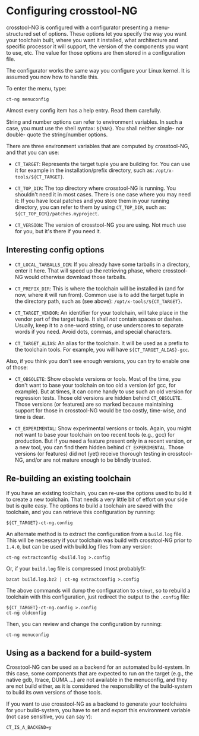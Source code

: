 Configuring crosstool-NG
========================

crosstool-NG is configured with a configurator presenting a menu-structured
set of options. These options let you specify the way you want your toolchain
built, where you want it installed, what architecture and specific processor
it will support, the version of the components you want to use, etc.
The value for those options are then stored in a configuration file.

The configurator works the same way you configure your Linux kernel. It is
assumed you now how to handle this.

To enter the menu, type:

    ct-ng menuconfig

Almost every config item has a help entry. Read them carefully.

String and number options can refer to environment variables. In such a case,
you must use the shell syntax: `${VAR}`. You shall neither single- nor double-
quote the string/number options.

There are three environment variables that are computed by crosstool-NG, and
that you can use:

-   `CT_TARGET`: Represents the target tuple you are building for.
    You can use it for example in the installation/prefix directory,
    such as: `/opt/x-tools/${CT_TARGET}`.

-   `CT_TOP_DIR`: The top directory where crosstool-NG is running.
    You shouldn't need it in most cases. There is one case where you
    may need it: If you have local patches and you store them in your
    running directory, you can refer to them by using `CT_TOP_DIR`,
    such as: `${CT_TOP_DIR}/patches.myproject`.

-   `CT_VERSION`: The version of crosstool-NG you are using. Not much
    use for you, but it's there if you need it.


Interesting config options
--------------------------

-   `CT_LOCAL_TARBALLS_DIR`: If you already have some tarballs in a
    directory, enter it here. That will speed up the retrieving phase,
    where crosstool-NG would otherwise download those tarballs.

-   `CT_PREFIX_DIR`: This is where the toolchain will be installed in
    (and for now, where it will run from). Common use is to add the
    target tuple in the directory path, such as (see above):
    `/opt/x-tools/${CT_TARGET}`.

-   `CT_TARGET_VENDOR`: An identifier for your toolchain, will take
    place in the vendor part of the target tuple. It shall *not*
    contain spaces or dashes. Usually, keep it to a one-word string,
    or use underscores to separate words if you need. Avoid dots,
    commas, and special characters.

-   `CT_TARGET_ALIAS`: An alias for the toolchain. It will be used as
    a prefix to the toolchain tools. For example, you will have
    `${CT_TARGET_ALIAS}-gcc`.

Also, if you think you don't see enough versions, you can try to enable one of
those:

-   `CT_OBSOLETE`: Show obsolete versions or tools. Most of the time,
    you don't want to base your toolchain on too old a version (of
    gcc, for example). But at times, it can come handy to use such an
    old version for regression tests. Those old versions are hidden
    behind `CT_OBSOLETE`. Those versions (or features) are so marked
    because maintaining support for those in crosstool-NG would be too
    costly, time-wise, and time is dear.

-  `CT_EXPERIMENTAL`: Show experimental versions or tools. Again, you
    might not want to base your toolchain on too recent tools
    (e.g., gcc) for production. But if you need a feature present only
    in a recent version, or a new tool, you can find them hidden
    behind `CT_EXPERIMENTAL`. Those versions (or features) did not
    (yet) receive thorough testing in crosstool-NG, and/or are not
    mature enough to be blindly trusted.


Re-building an existing toolchain
---------------------------------

If you have an existing toolchain, you can re-use the options used to build it
to create a new toolchain. That needs a very little bit of effort on your side
but is quite easy. The options to build a toolchain are saved with the
toolchain, and you can retrieve this configuration by running:

    ${CT_TARGET}-ct-ng.config

An alternate method is to extract the configuration from a `build.log` file.
This will be necessary if your toolchain was build with crosstool-NG prior to
`1.4.0`, but can be used with build.log files from any version:

    ct-ng extractconfig <build.log >.config

Or, if your `build.log` file is compressed (most probably!):

    bzcat build.log.bz2 | ct-ng extractconfig >.config

The above commands will dump the configuration to `stdout`, so to rebuild a
toolchain with this configuration, just redirect the output to the `.config`
file:

    ${CT_TARGET}-ct-ng.config >.config
    ct-ng oldconfig

Then, you can review and change the configuration by running:

    ct-ng menuconfig


Using as a backend for a build-system
-------------------------------------

Crosstool-NG can be used as a backend for an automated build-system. In this
case, some components that are expected to run on the target (e.g., the native
gdb, ltrace, DUMA …) are not available in the menuconfig, and they are not
build either, as it is considered the responsibility of the build-system to
build its own versions of those tools.

If you want to use crosstool-NG as a backend to generate your toolchains for
your build-system, you have to set and export this environment variable (not
case sensitive, you can say `Y`):

    CT_IS_A_BACKEND=y
